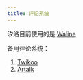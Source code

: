 ```yaml
---
title: 评论系统
---
```


汐洛目前使用的是 [Waline](https://github.com/walinejs/waline)

备用评论系统：

1. [Twikoo](https://github.com/twikoojs/twikoo)
2. [Artalk](https://github.com/ArtalkJS/Artalk)
